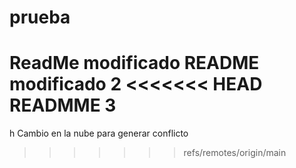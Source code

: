 # prueba
ReadMe modificado
README modificado 2
<<<<<<< HEAD
READMME 3
=======
h
Cambio en la nube para generar conflicto
>>>>>>> refs/remotes/origin/main
